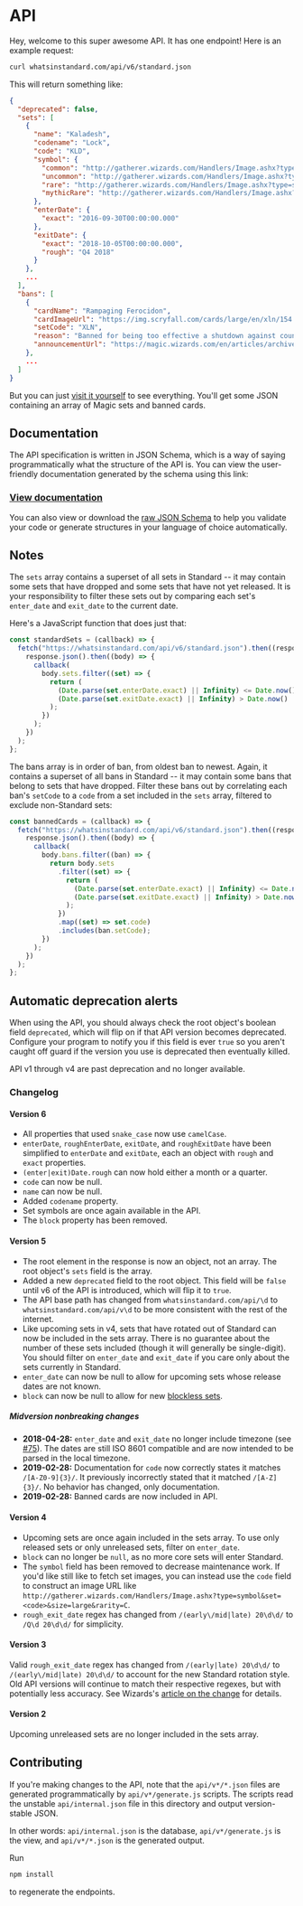 # API

Hey, welcome to this super awesome API. It has one endpoint! Here is an example request:

```sh
curl whatsinstandard.com/api/v6/standard.json
```

This will return something like:

```json
{
  "deprecated": false,
  "sets": [
    {
      "name": "Kaladesh",
      "codename": "Lock",
      "code": "KLD",
      "symbol": {
        "common": "http://gatherer.wizards.com/Handlers/Image.ashx?type=symbol&size=large&rarity=C&set=KLD",
        "uncommon": "http://gatherer.wizards.com/Handlers/Image.ashx?type=symbol&size=large&rarity=U&set=KLD",
        "rare": "http://gatherer.wizards.com/Handlers/Image.ashx?type=symbol&size=large&rarity=R&set=KLD",
        "mythicRare": "http://gatherer.wizards.com/Handlers/Image.ashx?type=symbol&size=large&rarity=M&set=KLD"
      },
      "enterDate": {
        "exact": "2016-09-30T00:00:00.000"
      },
      "exitDate": {
        "exact": "2018-10-05T00:00:00.000",
        "rough": "Q4 2018"
      }
    },
    ...
  ],
  "bans": [
    {
      "cardName": "Rampaging Ferocidon",
      "cardImageUrl": "https://img.scryfall.com/cards/large/en/xln/154.jpg?1527429722",
      "setCode": "XLN",
      "reason": "Banned for being too effective a shutdown against counters to aggressive red (filling the board with small creatures and gaining life).",
      "announcementUrl": "https://magic.wizards.com/en/articles/archive/news/january-15-2018-banned-and-restricted-announcement-2018-01-15"
    },
    ...
  ]
}
```

But you can just [visit it yourself][1] to see everything. You'll get some JSON containing an array of Magic sets and
banned cards.

[1]: https://whatsinstandard.com/api/v6/standard.json

## Documentation

The API specification is written in JSON Schema, which is a way of saying programmatically what the structure of the API
is. You can view the user-friendly documentation generated by the schema using this link:

### [View documentation][2]

You can also view or download the [raw JSON Schema][3] to help you validate your code or generate structures in your
language of choice automatically.

[2]: http://lbovet.github.io/docson/index.html#https://raw.githubusercontent.com/glacials/whatsinstandard/main/api/v6/schema.json
[3]: v6/schema.json

## Notes

The `sets` array contains a superset of all sets in Standard -- it may contain some sets that have dropped and some sets
that have not yet released. It is your responsibility to filter these sets out by comparing each set's `enter_date` and
`exit_date` to the current date.

Here's a JavaScript function that does just that:

```javascript
const standardSets = (callback) => {
  fetch("https://whatsinstandard.com/api/v6/standard.json").then((response) =>
    response.json().then((body) => {
      callback(
        body.sets.filter((set) => {
          return (
            (Date.parse(set.enterDate.exact) || Infinity) <= Date.now() &&
            (Date.parse(set.exitDate.exact) || Infinity) > Date.now()
          );
        })
      );
    })
  );
};
```

The bans array is in order of ban, from oldest ban to newest. Again, it contains a superset of all bans in Standard --
it may contain some bans that belong to sets that have dropped. Filter these bans out by correlating each ban's
`setCode` to a `code` from a set included in the `sets` array, filtered to exclude non-Standard sets:

```javascript
const bannedCards = (callback) => {
  fetch("https://whatsinstandard.com/api/v6/standard.json").then((response) =>
    response.json().then((body) => {
      callback(
        body.bans.filter((ban) => {
          return body.sets
            .filter((set) => {
              return (
                (Date.parse(set.enterDate.exact) || Infinity) <= Date.now() &&
                (Date.parse(set.exitDate.exact) || Infinity) > Date.now()
              );
            })
            .map((set) => set.code)
            .includes(ban.setCode);
        })
      );
    })
  );
};
```

## Automatic deprecation alerts

When using the API, you should always check the root object's boolean field `deprecated`, which will flip on if that API
version becomes deprecated. Configure your program to notify you if this field is ever `true` so you aren't caught off
guard if the version you use is deprecated then eventually killed.

API v1 through v4 are past deprecation and no longer available.

### Changelog

#### Version 6

- All properties that used `snake_case` now use `camelCase`.
- `enterDate`, `roughEnterDate`, `exitDate`, and `roughExitDate` have been simplified to `enterDate` and `exitDate`,
  each an object with `rough` and `exact` properties.
- `(enter|exit)Date.rough` can now hold either a month or a quarter.
- `code` can now be null.
- `name` can now be null.
- Added `codename` property.
- Set symbols are once again available in the API.
- The `block` property has been removed.

#### Version 5

- The root element in the response is now an object, not an array. The root object's `sets` field is the array.
- Added a new `deprecated` field to the root object. This field will be `false` until v6 of the API is introduced, which
  will flip it to `true`.
- The API base path has changed from `whatsinstandard.com/api/\d` to `whatsinstandard.com/api/v\d` to be more consistent
  with the rest of the internet.
- Like upcoming sets in v4, sets that have rotated out of Standard can now be included in the sets array. There is no
  guarantee about the number of these sets included (though it will generally be single-digit). You should filter on
  `enter_date` and `exit_date` if you care only about the sets currently in Standard.
- `enter_date` can now be null to allow for upcoming sets whose release dates are not known.
- `block` can now be null to allow for new [blockless sets][2].

##### Midversion nonbreaking changes

- **2018-04-28:** `enter_date` and `exit_date` no longer include timezone (see [#75][3]). The dates are still ISO 8601
  compatible and are now intended to be parsed in the local timezone.
- **2019-02-28:** Documentation for `code` now correctly states it matches `/[A-Z0-9]{3}/`. It previously incorrectly
  stated that it matched `/[A-Z]{3}/`. No behavior has changed, only documentation.
- **2019-02-28:** Banned cards are now included in API.

[2]: https://magic.wizards.com/en/articles/archive/making-magic/metamorphosis-2-0-2017-06-12
[3]: https://github.com/glacials/whatsinstandard/issues/75

#### Version 4

- Upcoming sets are once again included in the sets array. To use only released sets or only unreleased sets, filter on
  `enter_date`.
- `block` can no longer be `null`, as no more core sets will enter Standard.
- The `symbol` field has been removed to decrease maintenance work. If you'd like still like to fetch set images, you
  can instead use the `code` field to construct an image URL like
  `http://gatherer.wizards.com/Handlers/Image.ashx?type=symbol&set=<code>&size=large&rarity=C`.
- `rough_exit_date` regex has changed from `/(early\/mid|late) 20\d\d/` to `/Q\d 20\d\d/` for simplicity.

#### Version 3

Valid `rough_exit_date` regex has changed from `/(early|late) 20\d\d/` to `/(early\/mid|late) 20\d\d/` to account for
the new Standard rotation style. Old API versions will continue to match their respective regexes, but with potentially
less accuracy. See Wizards's [article on the change][3] for details.

[4]: https://magic.wizards.com/en/articles/archive/mm/metamorphosis

#### Version 2

Upcoming unreleased sets are no longer included in the sets array.

## Contributing

If you're making changes to the API, note that the `api/v*/*.json` files are generated programmatically by
`api/v*/generate.js` scripts. The scripts read the unstable `api/internal.json` file in this directory and output
version-stable JSON.

In other words: `api/internal.json` is the database, `api/v*/generate.js` is the view, and `api/v*/*.json` is the
generated output.

Run

```sh
npm install
```

to regenerate the endpoints.
